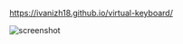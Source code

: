 https://ivanizh18.github.io/virtual-keyboard/

![screenshot](https://user-images.githubusercontent.com/96039558/167493342-73f4b564-aff4-4918-b42f-88284b837135.PNG)

